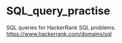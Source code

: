 # SQL_query_practise
SQL queries for HackerRank SQL problems. https://www.hackerrank.com/domains/sql
